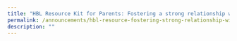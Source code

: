 ```yaml
---
title: "HBL Resource Kit for Parents: Fostering a strong relationship with your child"
permalink: /announcements/hbl-resource-fostering-strong-relationship-with-child/
description: ""
---
```

